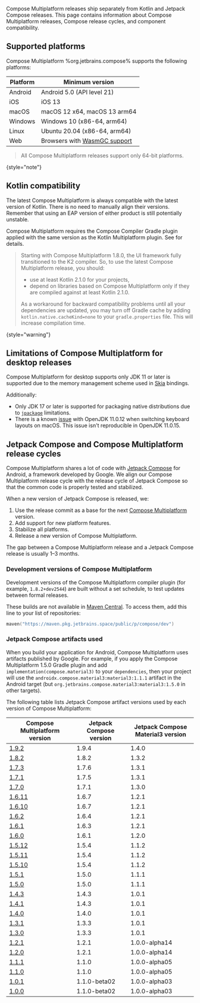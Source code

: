 [//]: # (title: Compatibility and versions)

Compose Multiplatform releases ship separately from Kotlin and Jetpack Compose releases. This page contains information
about Compose Multiplatform releases, Compose release cycles, and component compatibility. 

## Supported platforms

Compose Multiplatform %org.jetbrains.compose% supports the following platforms:

| Platform | Minimum version                                                                                        |
|----------|--------------------------------------------------------------------------------------------------------|
| Android  | Android 5.0 (API level 21)                                                                             |
| iOS      | iOS 13                                                                                                 |
| macOS    | macOS 12 x64, macOS 13 arm64                                                                           |
| Windows  | Windows 10 (x86-64, arm64)                                                                             |
| Linux    | Ubuntu 20.04 (x86-64, arm64)                                                                           |
| Web      | Browsers with [WasmGC support](https://kotlinlang.org/docs/wasm-configuration.html#browser-versions)   |

[//]: # (https://youtrack.jetbrains.com/issue/CMP-7539)

> All Compose Multiplatform releases support only 64-bit platforms. 
> 
{style="note"}

## Kotlin compatibility

The latest Compose Multiplatform is always compatible with the latest version of Kotlin.
There is no need to manually align their versions.
Remember that using an EAP version of either product is still potentially unstable.

Compose Multiplatform requires the Compose Compiler Gradle plugin applied with the same version
as the Kotlin Multiplatform plugin.
See [](compose-compiler.md#migrating-a-compose-multiplatform-project) for details.

> Starting with Compose Multiplatform 1.8.0, the UI framework fully transitioned to the K2 compiler.
> So, to use the latest Compose Multiplatform release, you should:
> * use at least Kotlin 2.1.0 for your projects,
> * depend on libraries based on Compose Multiplatform only if they are compiled against at least Kotlin 2.1.0.
> 
> As a workaround for backward compatibility problems until all your dependencies are updated,
> you may turn off Gradle cache by adding `kotlin.native.cacheKind=none` to your `gradle.properties` file.
> This will increase compilation time.
>
{style="warning"}

## Limitations of Compose Multiplatform for desktop releases

Compose Multiplatform for desktop supports only JDK 11 or later is supported due to the memory management scheme used in [Skia](https://skia.org/) bindings.

Additionally:
* Only JDK 17 or later is supported for packaging native distributions due
  to [`jpackage`](https://docs.oracle.com/en/java/javase/17/docs/specs/man/jpackage.html) limitations.
* There is a known [issue](https://github.com/JetBrains/compose-multiplatform/issues/940) with OpenJDK 11.0.12 when switching keyboard layouts on macOS.
  This issue isn't reproducible in OpenJDK 11.0.15.

## Jetpack Compose and Compose Multiplatform release cycles

Compose Multiplatform shares a lot of code with [Jetpack Compose](https://developer.android.com/jetpack/compose) for
Android, a framework developed by Google. We align our Compose Multiplatform release cycle with the release cycle of
Jetpack Compose so that the common code is properly tested and stabilized.

When a new version of Jetpack Compose is released, we:

1. Use the release commit as a base for the next [Compose Multiplatform](https://github.com/JetBrains/androidx) version.
2. Add support for new platform features.
3. Stabilize all platforms.
4. Release a new version of Compose Multiplatform.

The gap between a Compose Multiplatform release and a Jetpack Compose release is usually 1–3 months.

### Development versions of Compose Multiplatform

Development versions of the Compose Multiplatform compiler plugin (for example, `1.8.2+dev2544`) are built without a set schedule,
to test updates between formal releases.

These builds are not available in [Maven Central](https://central.sonatype.com/).
To access them, add this line to your list of repositories:

```kotlin
maven("https://maven.pkg.jetbrains.space/public/p/compose/dev")
```

### Jetpack Compose artifacts used

When you build your application for Android, Compose Multiplatform uses artifacts published by Google.
For example, if you apply the Compose Multiplatform 1.5.0 Gradle plugin and add `implementation(compose.material3)` to your `dependencies`, then your
project will use the `androidx.compose.material3:material3:1.1.1` artifact in the Android target (but `org.jetbrains.compose.material3:material3:1.5.0` in other targets).

The following table lists Jetpack Compose artifact versions used by each version of Compose Multiplatform:

| Compose Multiplatform version                                                     | Jetpack Compose version | Jetpack Compose Material3 version |
|-----------------------------------------------------------------------------------|-------------------------|-----------------------------------|
| [1.9.2](https://github.com/JetBrains/compose-multiplatform/releases/tag/v1.9.0)   | 1.9.4                   | 1.4.0                             |
| [1.8.2](https://github.com/JetBrains/compose-multiplatform/releases/tag/v1.8.2)   | 1.8.2                   | 1.3.2                             |
| [1.7.3](https://github.com/JetBrains/compose-multiplatform/releases/tag/v1.7.3)   | 1.7.6                   | 1.3.1                             |
| [1.7.1](https://github.com/JetBrains/compose-multiplatform/releases/tag/v1.7.1)   | 1.7.5                   | 1.3.1                             |
| [1.7.0](https://github.com/JetBrains/compose-multiplatform/releases/tag/v1.7.0)   | 1.7.1                   | 1.3.0                             |
| [1.6.11](https://github.com/JetBrains/compose-multiplatform/releases/tag/v1.6.11) | 1.6.7                   | 1.2.1                             |
| [1.6.10](https://github.com/JetBrains/compose-multiplatform/releases/tag/v1.6.10) | 1.6.7                   | 1.2.1                             |
| [1.6.2](https://github.com/JetBrains/compose-multiplatform/releases/tag/v1.6.2)   | 1.6.4                   | 1.2.1                             |
| [1.6.1](https://github.com/JetBrains/compose-multiplatform/releases/tag/v1.6.1)   | 1.6.3                   | 1.2.1                             |
| [1.6.0](https://github.com/JetBrains/compose-multiplatform/releases/tag/v1.6.0)   | 1.6.1                   | 1.2.0                             |
| [1.5.12](https://github.com/JetBrains/compose-multiplatform/releases/tag/v1.5.12) | 1.5.4                   | 1.1.2                             |
| [1.5.11](https://github.com/JetBrains/compose-multiplatform/releases/tag/v1.5.11) | 1.5.4                   | 1.1.2                             |
| [1.5.10](https://github.com/JetBrains/compose-multiplatform/releases/tag/v1.5.10) | 1.5.4                   | 1.1.2                             |
| [1.5.1](https://github.com/JetBrains/compose-multiplatform/releases/tag/v1.5.1)   | 1.5.0                   | 1.1.1                             |
| [1.5.0](https://github.com/JetBrains/compose-multiplatform/releases/tag/v1.5.0)   | 1.5.0                   | 1.1.1                             |
| [1.4.3](https://github.com/JetBrains/compose-multiplatform/releases/tag/v1.4.3)   | 1.4.3                   | 1.0.1                             |
| [1.4.1](https://github.com/JetBrains/compose-multiplatform/releases/tag/v1.4.1)   | 1.4.3                   | 1.0.1                             |
| [1.4.0](https://github.com/JetBrains/compose-multiplatform/releases/tag/v1.4.0)   | 1.4.0                   | 1.0.1                             |
| [1.3.1](https://github.com/JetBrains/compose-multiplatform/releases/tag/v1.3.1)   | 1.3.3                   | 1.0.1                             |
| [1.3.0](https://github.com/JetBrains/compose-multiplatform/releases/tag/v1.3.0)   | 1.3.3                   | 1.0.1                             |
| [1.2.1](https://github.com/JetBrains/compose-multiplatform/releases/tag/v1.2.1)   | 1.2.1                   | 1.0.0-alpha14                     |
| [1.2.0](https://github.com/JetBrains/compose-multiplatform/releases/tag/v1.2.0)   | 1.2.1                   | 1.0.0-alpha14                     |
| [1.1.1](https://github.com/JetBrains/compose-multiplatform/releases/tag/v1.1.1)   | 1.1.0                   | 1.0.0-alpha05                     |
| [1.1.0](https://github.com/JetBrains/compose-multiplatform/releases/tag/v1.1.0)   | 1.1.0                   | 1.0.0-alpha05                     |
| [1.0.1](https://github.com/JetBrains/compose-multiplatform/releases/tag/v1.0.1)   | 1.1.0-beta02            | 1.0.0-alpha03                     |
| [1.0.0](https://github.com/JetBrains/compose-multiplatform/releases/tag/v1.0.0)   | 1.1.0-beta02            | 1.0.0-alpha03                     |
